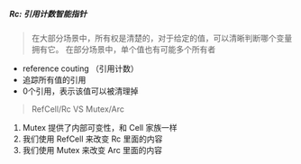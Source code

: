##### Rc<T>: 引用计数智能指针  

> 在大部分场景中，所有权是清楚的，对于给定的值，可以清晰判断哪个变量拥有它。
> 在部分场景中，单个值也有可能多个所有者  
  - reference couting （引用计数）
  - 追踪所有值的引用
  - 0个引用，表示该值可以被清理掉
  
> RefCell<T>/Rc<T> VS Mutex<T>/Arc<T>
  
1. Mutex<T> 提供了内部可变性，和 Cell 家族一样  
2. 我们使用 RefCell<T> 来改变 Rc<T> 里面的内容  
3. 我们使用 Mutex<T> 来改变 Arc<T> 里面的内容
